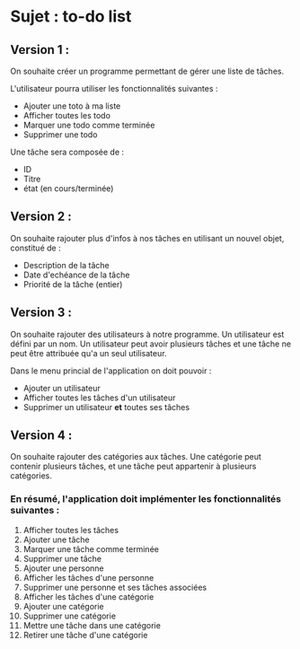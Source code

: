 # Sujet : to-do list

## Version 1 :

On souhaite créer un programme permettant de gérer une liste de tâches.

L'utilisateur pourra utiliser les fonctionnalités suivantes : 
- Ajouter une toto à ma liste
- Afficher toutes les todo
- Marquer une todo comme terminée
- Supprimer une todo


Une tâche sera composée de :
- ID
- Titre
- état (en cours/terminée)

## Version 2 :

On souhaite rajouter plus d'infos à nos tâches en utilisant un nouvel objet, constitué de :
- Description de la tâche
- Date d'echéance de la tâche
- Priorité de la tâche (entier)

## Version 3 :

On souhaite rajouter des utilisateurs à notre programme.
Un utilisateur est défini par un nom.
Un utilisateur peut avoir plusieurs tâches et une tâche ne peut être attribuée qu'a un seul utilisateur.

Dans le menu princial de l'application on doit pouvoir :
- Ajouter un utilisateur
- Afficher toutes les tâches d'un utilisateur
- Supprimer un utilisateur **et** toutes ses tâches

## Version 4 :

On souhaite rajouter des catégories aux tâches.
Une catégorie peut contenir plusieurs tâches, et une tâche peut appartenir à plusieurs catégories.

### En résumé, l'application doit implémenter les fonctionnalités suivantes :

1. Afficher toutes les tâches 
1. Ajouter une tâche
1. Marquer une tâche comme terminée
1. Supprimer une tâche
1. Ajouter une personne
1. Afficher les tâches d'une personne
1. Supprimer une personne et ses tâches associées
1. Afficher les tâches d'une catégorie
1. Ajouter une catégorie
1. Supprimer une catégorie
1. Mettre une tâche dans une catégorie
1. Retirer une tâche d'une catégorie

